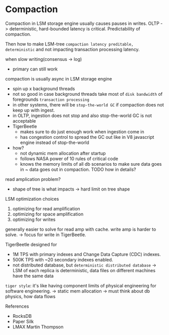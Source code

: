 # Compaction

Compaction in LSM storage engine usually causes pauses in writes.
OLTP -> deterministic, hard-bounded latency is critical.
Predictability of compaction.

Then how to make LSM-tree `compaction latency preditable, deterministic` and not impacting transaction processing latency.

when slow writing(consensus -> log)
- primary can still work

compaction is usually async in LSM storage engine
- spin up x background threads
- not so good in case background threads take most of `disk bandwidth` of foregrounds `transaction processing`
- in other systems, there will be `stop-the-world GC` if compaction does not keep up with ingest.
- in OLTP, ingestion does not stop and also stop-the-world GC is not acceptable
- TigerBeetle
  - makes sure to do just enough work when ingestion come in
  - has congestion control to spread the GC out like in V8 javascript engine instead of stop-the-world
- how?
  - not dynamic mem allocation after startup
  - follows NASA power of 10 rules of critical code
  - knows the memory limits of all db scenarios to make sure data goes in ~ data goes out in compaction. TODO how in details?

read amplication problem?
- shape of tree is what impacts -> hard limit on tree shape
 
LSM optimization choices
1. optimizing for read amplification
2. optimizing for space amplification
3. optimizing for writes

generally easier to solve for read amp with cache. write amp is harder to solve. -> focus for write in TigerBeetle.

TigerBeetle designed for 
- 1M TPS with primary indexes and Change Data Capture (CDC) indexes.
- 500K TPS with ~20 secondary indexes enabled.
- not distributed database, but `deterministic distributed database` -> LSM of each replica is deterministic, data files on different machines have the same data

`tiger style`: it's like having component limits of physical engineering for software engineering. 
-> static mem allocation -> must think about db physics, how data flows

References
- RocksDB
- Paper Silk
- LMAX Martin Thompson

